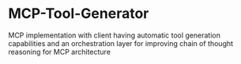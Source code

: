 # MCP-Tool-Generator
MCP implementation with client having automatic tool generation capabilities and an orchestration layer for improving chain of thought reasoning for MCP architecture
